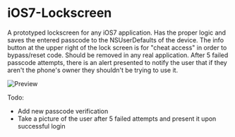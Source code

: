 iOS7-Lockscreen
===============

A prototyped lockscreen for any iOS7 application. Has the proper logic and saves the entered passcode to the NSUserDefaults of the device.
The info button at the upper right of the lock screen is for "cheat access" in order to bypass/reset code. Should be removed in any real application.
After 5 failed passcode attempts, there is an alert presented to notify the user that if they aren't the phone's owner they shouldn't be trying to use it.


![Preview](https://raw.github.com/jpwidmer/iOS7-Lockscreen/master/Preview.png)

Todo: 
- Add new passcode verification
- Take a picture of the user after 5 failed attempts and present it upon successful login

